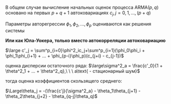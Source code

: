 В общем случае вычисление начальных оценок процесса $\text{ARMA}(p, q)$ основано на первых $p + q + 1$ автоковариациях $c_j, j = 0, 1, ... , (p + q)$

Параметры авторегрессии $\phi_1, \phi_2,...,\phi_p$ оцениваются как решения системы

**Или как Юла-Уокера, только вместо автокорреляции автоковариацию**

$\large c'_j = \sum^p_{i=0}\phi^2_ic_j+\sum^p_{i=1}(\phi_0\phi_i + \phi_1\phi_{i+1} + ... + \phi_{p-i}\phi_p)(c_{j+i} - c_{j-1})$

оценка дисперсии остаточного ряда: $\large\sigma^2_a = \frac{c'_0}{1 + \theta^2_1 + ... + \theta^2_q},\ \ \ a\text{ - стационарный шум}$

тогда оценка коэффициентов скользящего среднего:

$\Large\theta_j = -(\frac{c'j}{\sigma^2_a} - \theta_1\theta_{j+1} - \theta_2\theta_{j+2} - \theta_{q-j}\theta_q)$
